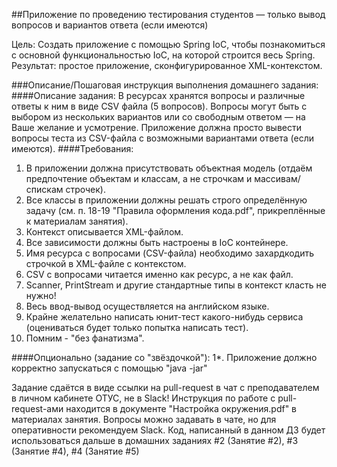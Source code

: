 ##Приложение по проведению тестирования студентов — только вывод вопросов и вариантов ответа (если имеются)

Цель:
Создать приложение с помощью Spring IoC, чтобы познакомиться с основной функциональностью IoC, на которой 
строится весь Spring.
Результат: простое приложение, сконфигурированное XML-контекстом.

###Описание/Пошаговая инструкция выполнения домашнего задания:
####Описание задания:
В ресурсах хранятся вопросы и различные ответы к ним в виде CSV файла (5 вопросов).
Вопросы могут быть с выбором из нескольких вариантов или со свободным ответом — на Ваше желание и усмотрение.
Приложение должна просто вывести вопросы теста из CSV-файла с возможными вариантами ответа (если имеются).
####Требования:
1. В приложении должна присутствовать объектная модель (отдаём предпочтение объектам и классам, 
   а не строчкам и массивам/спискам строчек).
2. Все классы в приложении должны решать строго определённую задачу 
(см. п. 18-19 "Правила оформления кода.pdf", прикреплённые к материалам занятия).
3. Контекст описывается XML-файлом.
4. Все зависимости должны быть настроены в IoC контейнере.
5. Имя ресурса с вопросами (CSV-файла) необходимо захардкодить строчкой в XML-файле с контекстом.
6. CSV с вопросами читается именно как ресурс, а не как файл.
7. Scanner, PrintStream и другие стандартные типы в контекст класть не нужно!
8. Весь ввод-вывод осуществляется на английском языке.
9. Крайне желательно написать юнит-тест какого-нибудь сервиса (оцениваться будет только попытка написать тест).
10. Помним - "без фанатизма". 

####Опционально (задание со "звёздочкой"): 
1*. Приложение должно корректно запускаться с помощью "java -jar" 

Задание сдаётся в виде ссылки на pull-request в чат с преподавателем в личном кабинете ОТУС, не в Slack! 
Инструкция по работе с pull-request-ами находится в документе "Настройка окружения.pdf" в материалах занятия. 
Вопросы можно задавать в чате, но для оперативности рекомендуем Slack. 
Код, написанный в данном ДЗ будет использоваться дальше в домашних заданиях 
\#2 (Занятие #2), #3 (Занятие #4), #4 (Занятие #5)